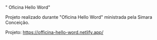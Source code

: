 " Oficina Hello Word" 

Projeto realizado durante "Oficina Hello Word" ministrada pela Simara Conceição.
 
Projeto: https://officina-hello-word.netlify.app/
